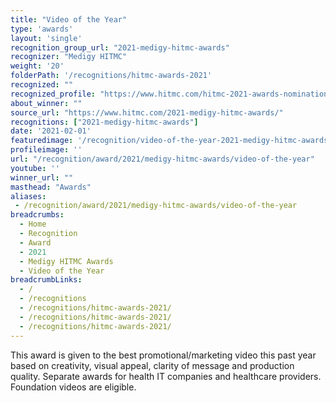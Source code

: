 ```yaml
---
title: "Video of the Year"
type: 'awards'
layout: 'single'
recognition_group_url: "2021-medigy-hitmc-awards"
recognizer: "Medigy HITMC"
weight: '20'
folderPath: '/recognitions/hitmc-awards-2021'
recognized: ""
recognized_profile: "https://www.hitmc.com/hitmc-2021-awards-nominations/"
about_winner: ""
source_url: "https://www.hitmc.com/2021-medigy-hitmc-awards/"
recognitions: ["2021-medigy-hitmc-awards"]
date: '2021-02-01'
featuredimage: '/recognition/video-of-the-year-2021-medigy-hitmc-awards.jpg'
profileimage: ''
url: "/recognition/award/2021/medigy-hitmc-awards/video-of-the-year"
youtube: ''
winner_url: ""
masthead: "Awards"
aliases:
 - /recognition/award/2021/medigy-hitmc-awards/video-of-the-year 
breadcrumbs:
  - Home
  - Recognition
  - Award
  - 2021
  - Medigy HITMC Awards
  - Video of the Year
breadcrumbLinks:
  - /
  - /recognitions
  - /recognitions/hitmc-awards-2021/
  - /recognitions/hitmc-awards-2021/
  - /recognitions/hitmc-awards-2021/
---
```


This award is given to the best promotional/marketing video this past year based on creativity, visual appeal, clarity of message and production quality. Separate awards for health IT companies and healthcare providers. Foundation videos are eligible.